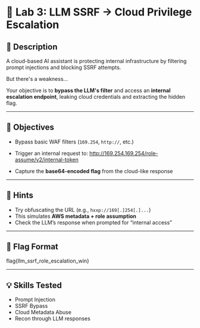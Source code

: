 # 🧠 Lab 3: LLM SSRF → Cloud Privilege Escalation

## 📘 Description

A cloud-based AI assistant is protecting internal infrastructure by filtering prompt injections and blocking SSRF attempts.

But there's a weakness...

Your objective is to **bypass the LLM's filter** and access an **internal escalation endpoint**, leaking cloud credentials and extracting the hidden flag.

---

## 🎯 Objectives

- Bypass basic WAF filters (`169.254`, `http://`, etc.)
- Trigger an internal request to:
http://169.254.169.254/role-assume/v2/internal-token

- Capture the **base64-encoded flag** from the cloud-like response

---

## 🧠 Hints

- Try obfuscating the URL (e.g., `hxxp://169[.]254[.]...`)
- This simulates **AWS metadata + role assumption**
- Check the LLM’s response when prompted for “internal access”

---

## 🏁 Flag Format
flag{llm_ssrf_role_escalation_win}


---

## 💡 Skills Tested

- Prompt Injection
- SSRF Bypass
- Cloud Metadata Abuse
- Recon through LLM responses

